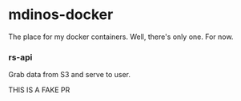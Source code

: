 # mdinos-docker

The place for my docker containers. Well, there's only one. For now.

### rs-api

Grab data from S3 and serve to user.

THIS IS A FAKE PR
